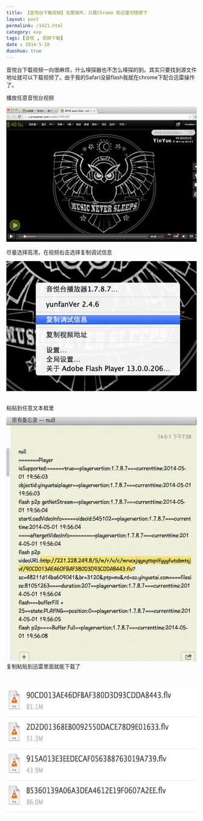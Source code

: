 ```yaml
---
title: 【音悦台下载视频】无需插件，只需Chrome 和迅雷可随意下
layout: post
permalink: /1421.html
category: exp
tags: [音悦 , 视频下载]
date : 2014-5-10
duoshuo: true
---
```

音悦台下载视频一向很麻烦，什么嗅探器也不怎么嗅探的到。其实只要找到源文件地址就可以下载视频了。由于我的Safari没装flash我就在chrome下配合迅雷操作了。

播放任意音悦台视频

<div class="mbn">
  <p>
    <a href="/wp-content/uploads/sinapicv2-backup/1421-ww1-large-a316108djw1enviuf8vo2j20qo0iywhs.jpg" target="_blank"><img src="/wp-content/uploads/sinapicv2-backup/1421-ww1-large-a316108djw1enviuf8vo2j20qo0iywhs.jpg" alt="【音悦台下载视频】无需插件，只需Chrome 和迅雷可随意下" /></a>
  </p>
</div>

尽量选择高清，在视频右击选择复制调试信息

<div class="mbn">
  <a href="/wp-content/uploads/sinapicv2-backup/1421-ww2-bmiddle-a316108djw1enviuz57rmj20lk0eqtbn.jpg" target="_blank"><img src="/wp-content/uploads/sinapicv2-backup/1421-ww2-large-a316108djw1enviuz57rmj20lk0eqtbn.jpg" alt="【音悦台下载视频】无需插件，只需Chrome 和迅雷可随意下" /></a>
</div>

<br style="color: #111111;" />粘贴到任意文本框里

<div class="mbn">
  <a href="/wp-content/uploads/sinapicv2-backup/1421-ww2-bmiddle-a316108djw1enviwt5at6j20q60sg0y6.jpg" target="_blank"><img class="" src="/wp-content/uploads/sinapicv2-backup/1421-ww2-large-a316108djw1enviwt5at6j20q60sg0y6.jpg" alt="【音悦台下载视频】无需插件，只需Chrome 和迅雷可随意下" width="596" height="647" /></a>
</div>

<div class="mbn">
  复制粘贴到迅雷里面就能下载了
</div>

<span style="color: #111111; font-size: x-large;"> <a href="/wp-content/uploads/sinapicv2-backup/1421-ww1-bmiddle-a316108djw1envixp52h2j20l80bk76p.jpg" target="_blank"><img class="" src="/wp-content/uploads/sinapicv2-backup/1421-ww1-large-a316108djw1envixp52h2j20l80bk76p.jpg" alt="【音悦台下载视频】无需插件，只需Chrome 和迅雷可随意下" width="623" height="343" /></a></span>

<span style="color: #111111; font-size: x-large;"><br /> </span>


